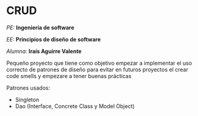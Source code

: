 # CRUD 

*PE:* **Ingeniería de software**

*EE:* **Principios de diseño de software**

*Alumna:* **Iraís Aguirre Valente**

Pequeño proyecto que tiene como objetivo empezar a implementar el uso correcto de patrones de diseño para evitar en futuros proyectos el crear code smells y empezare a tener buenas prácticas

Patrones usados:

- Singleton
- Dao (Interface, Concrete Class y Model Object)
